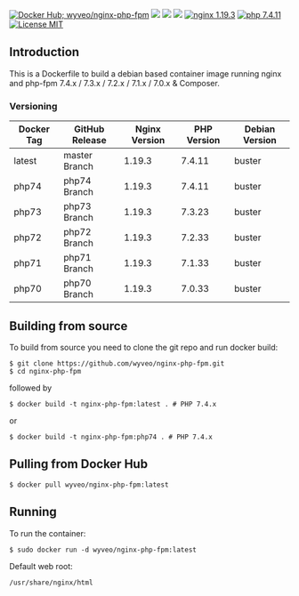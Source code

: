 [![Docker Hub; wyveo/nginx-php-fpm](https://img.shields.io/badge/docker%20hub-wyveo%2Fnginx--php--fpm-blue.svg?&logo=docker&style=for-the-badge)](https://hub.docker.com/r/wyveo/nginx-php-fpm/) [![](https://badges.weareopensource.me/docker/pulls/wyveo/nginx-php-fpm?style=for-the-badge)](https://hub.docker.com/r/wyveo/nginx-php-fpm/) [![](https://badges.weareopensource.me/docker/image-size/wyveo/nginx-php-fpm/php74?style=for-the-badge)](https://microbadger.com/images/wyveo/nginx-php-fpm) [![](https://img.shields.io/microbadger/layers/wyveo/nginx-php-fpm/latest.svg?&style=for-the-badge)](https://microbadger.com/images/wyveo/nginx-php-fpm) [![nginx 1.19.3](https://img.shields.io/badge/nginx-1.19.3-brightgreen.svg?&logo=nginx&logoColor=white&style=for-the-badge)](https://nginx.org/en/CHANGES) [![php 7.4.11](https://img.shields.io/badge/php--fpm-7.4.11-blue.svg?&logo=php&logoColor=white&style=for-the-badge)](https://secure.php.net/releases/7_4_11.php) [![License MIT](https://img.shields.io/badge/license-MIT-blue.svg?&style=for-the-badge)](https://github.com/wyveo/nginx-php-fpm/blob/master/LICENSE)

## Introduction
This is a Dockerfile to build a debian based container image running nginx and php-fpm 7.4.x / 7.3.x / 7.2.x / 7.1.x / 7.0.x & Composer.

### Versioning
| Docker Tag | GitHub Release | Nginx Version | PHP Version | Debian Version |
|-----|-------|-----|--------|--------|
| latest | master Branch |1.19.3 | 7.4.11 | buster |
| php74 | php74 Branch |1.19.3 | 7.4.11 | buster |
| php73 | php73 Branch |1.19.3 | 7.3.23 | buster |
| php72 | php72 Branch |1.19.3 | 7.2.33 | buster |
| php71 | php71 Branch |1.19.3 | 7.1.33 | buster |
| php70 | php70 Branch |1.19.3 | 7.0.33 | buster |

## Building from source
To build from source you need to clone the git repo and run docker build:
```
$ git clone https://github.com/wyveo/nginx-php-fpm.git
$ cd nginx-php-fpm
```

followed by
```
$ docker build -t nginx-php-fpm:latest . # PHP 7.4.x
```


or
```
$ docker build -t nginx-php-fpm:php74 . # PHP 7.4.x
```


## Pulling from Docker Hub
```
$ docker pull wyveo/nginx-php-fpm:latest
```

## Running
To run the container:
```
$ sudo docker run -d wyveo/nginx-php-fpm:latest
```

Default web root:
```
/usr/share/nginx/html
```
